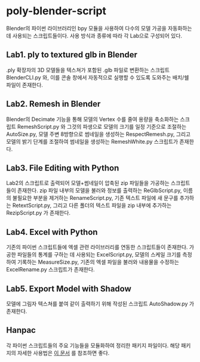 # poly-blender-script

Blender의 파이썬 라이브러리인 bpy 모듈을 사용하여 다수의 모델 가공을 자동화하는 데 사용되는 스크립트들이다. 사용 방식과 종류에 따라 각 Lab으로 구성되어 있다.

## Lab1. ply to textured glb in Blender

.ply 확장자의 3D 모델들을 텍스쳐가 포함된 .glb 파일로 변환하는 스크립트 BlenderCLI.py 와, 이를 콘솔 창에서 자동적으로 실행할 수 있도록 도와주는 배치/쉘 파일이 존재한다.

## Lab2. Remesh in Blender

Blender의 Decimate 기능을 통해 모델의 Vertex 수를 줄여 용량을 축소화하는 스크립트 RemeshScript.py 와 그것의 파생으로 모델의 크기를 일정 기준으로 조절하는 AutoSize.py, 모델 주변 8방향으로 썸네일을 생성하는 RespectRemesh.py, 그리고 모델의 밝기 단계를 조절하여 썸네일을 생성하는 RemeshWhite.py 스크립트가 존재한다.

## Lab3. File Editing with Python

Lab2의 스크립트로 출력되어 모델+썸네일이 압축된 zip 파일들을 가공하는 스크립트들이 존재한다. zip 파일 내부의 모델을 불러와 정보를 출력하는 ReGlbScript.py, 이름의 불필요한 부분을 제거하는 RenameScript.py, 기존 텍스트 파일에 새 문구를 추가하는 RetextScript.py, 그리고 다른 폴더의 텍스트 파일을 zip 내부에 추가하는 RezipScript.py 가 존재한다.

## Lab4. Excel with Python

기존의 파이썬 스크립트들에 엑셀 관련 라이브러리를 연동한 스크립트들이 존재한다. 가공한 파일들의 통계를 구하는 데 사용되는 ExcelScript.py, 모델의 스케일 크기를 측정하여 기록하는 MeasureSize.py, 기존의 엑셀 파일을 불러와 내용물을 수정하는 ExcelRename.py 스크립트가 존재한다.

## Lab5. Export Model with Shadow

모델에 그림자 텍스쳐를 붙여 같이 출력하기 위해 작성된 스크립트 AutoShadow.py 가 존재한다. 

## Hanpac

각 파이썬 스크립트들의 주요 기능들을 모듈화하여 정리한 패키지 파일이다. 해당 패키지의 자세한 사용법은 [이 문서](https://parallelspaces.atlassian.net/l/cp/G0R29FMw) 를 참조하면 좋다.
